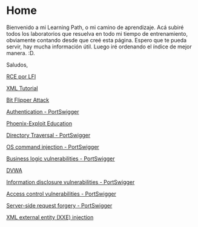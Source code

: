 # Home
Bienvenido a mi Learning Path, o mi camino de aprendizaje. Acá subiré todos los laboratorios que resuelva en todo mi tiempo de entrenamiento, obviamente contando desde que creé esta página. Espero que te pueda servir, hay mucha información útil. Luego iré ordenando el índice de mejor manera. :D.

Saludos,

[RCE por LFI](rce-phpinfo/)

[XML Tutorial](xml-tutorial/)

[Bit Flipper Attack](bit-flipper-attack/)

[Authentication - PortSwigger](authentication-ps/)

[Phoenix-Exploit Education](Phoenix-EE/)

[Directory Traversal - PortSwigger](directory-traversal-ps/)

[OS command injection - PortSwigger](command-injection-ps/)

[Business logic vulnerabilities - PortSwigger](business-logic-ps/)

[DVWA](dvwa/)

[Information disclosure vulnerabilities - PortSwigger](information-disclosure-ps/)

[Access control vulnerabilities - PortSwigger](access-control-ps/)

[Server-side request forgery - PortSwigger](ssrf-ps/)

[XML external entity (XXE) injection](xxe-ps/)
